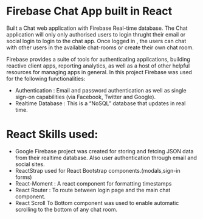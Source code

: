 #  Firebase Chat App built  in React

Built a Chat web application with Firebase Real-time database. The Chat application will only only authorised users to login thrught their email or social login to login to the chat app. Once logged in , the users can chat with other users in the available chat-rooms or create their own chat room. 

 Firebase provides a suite of tools for authenticating applications, building reactive client apps, reporting analytics, as well as a host of other helpful resources for managing apps in general. In this project Firebase was used for the following functionalities:

- Authentication : Email and password authentication as well as single sign-on capabilities (via Facebook, Twitter and Google).
- Realtime Database : This is a “NoSQL” database that updates in real time.

# React Skills used:
- Google Firebase project was created for storing and fetcing JSON data from their realtime database. Also user authentication through email and social sites.
- ReactStrap used for React Bootstrap components.(modals,sign-in forms)
- React-Moment : A react component for formatting timestamps
- React Router : To route between login page and the main chat component.
- React Scroll To Bottom component was used to enable automatic scrolling to the bottom of any chat room.

